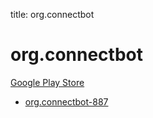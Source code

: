 title: org.connectbot
# org.connectbot


[Google Play Store](https://play.google.com/store/apps/details?id=org.connectbot)


* [org.connectbot-887](./org.connectbot-887/)